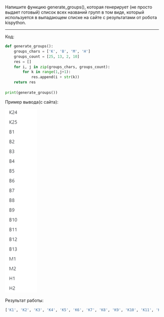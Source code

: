 Напишите функцию generate_groups(), которая генерирует (не просто выдает готовый) список всех названий групп в том виде, который используется в выпадающем списке на сайте с результатами от робота kispython.
____
Код:
```python
def generate_groups():
    groups_chars = ['К', 'В', 'М', 'Н']
    groups_count = [25, 13, 2, 10]
    res = []
    for i, j in zip(groups_chars, groups_count):
        for k in range(1,j+1):
            res.append(i + str(k))
    return res

print(generate_groups())
```
Пример вывода(с сайта):

![sovPic](sources/sov.png)

Результат работы:
```python
['К1', 'К2', 'К3', 'К4', 'К5', 'К6', 'К7', 'К8', 'К9', 'К10', 'К11', 'К12', 'К13', 'К14', 'К15', 'К16', 'К17', 'К18', 'К19', 'К20', 'К21', 'К22', 'К23', 'К24', 'К25', 'В1', 'В2', 'В3', 'В4', 'В5', 'В6', 'В7', 'В8', 'В9', 'В10', 'В11', 'В12', 'В13', 'М1', 'М2', 'Н1', 'Н2', 'Н3', 'Н4', 'Н5', 'Н6', 'Н7', 'Н8', 'Н9', 'Н10']
```

